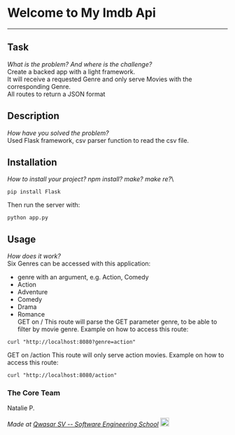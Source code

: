 # Welcome to My Imdb Api
***

## Task
_What is the problem? And where is the challenge?_\
Create a backed app with a light framework.\
It will receive a requested Genre and only serve Movies with the corresponding Genre.\
All routes to return a JSON format


## Description
_How have you solved the problem?_\
Used Flask framework, csv parser function to read the csv file. 

## Installation
_How to install your project? npm install? make? make re?_\
```
pip install Flask
```
Then run the server with:
```
python app.py
```

## Usage
_How does it work?_\
Six Genres can be accessed with this application:
* genre with an argument, e.g. Action, Comedy
* Action
* Adventure
* Comedy
* Drama
* Romance\
GET on / This route will parse the GET parameter genre, to be able to filter by movie genre.
Example on how to access this route:
```
curl "http://localhost:8080?genre=action"
```
GET on /action This route will only serve action movies.
Example on how to access this route:
```
curl "http://localhost:8080/action"
```

### The Core Team
Natalie P.

<span><i>Made at <a href='https://qwasar.io'>Qwasar SV -- Software Engineering School</a></i></span>
<span><img alt="Qwasar SV -- Software Engineering School's Logo" src='https://storage.googleapis.com/qwasar-public/qwasar-logo_50x50.png' width='20px' /></span>
